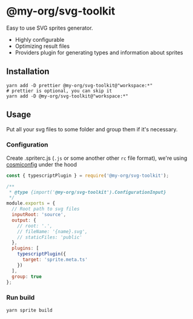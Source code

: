 # @my-org/svg-toolkit

Easy to use SVG sprites generator.

- Highly configurable
- Optimizing result files
- Providers plugin for generating types and information about sprites

## Installation

```shell
yarn add -D prettier @my-org/svg-toolkit@"workspace:*"
# prettier is optional, you can skip it
yarn add -D @my-org/svg-toolkit@"workspace:*"
```

## Usage

Put all your svg files to some folder and group them if it's necessary.

### Configuration

Create .spriterc.js (`.js` or some another other `rc` file format), we're using [cosmiconfig](https://github.com/davidtheclark/cosmiconfig) under the hood

```javascript
const { typescriptPlugin } = require('@my-org/svg-toolkit');

/**
 * @type {import('@my-org/svg-toolkit').ConfigurationInput}
 */
module.exports = {
  // Root path to svg files
  inputRoot: 'source',
  output: {
    // root: '.',
    // fileName: '{name}.svg',
    // staticFiles: 'public'
  },
  plugins: [
    typescriptPlugin({
      target: 'sprite.meta.ts'
    })
  ],
  group: true
};
```

### Run build

```shell
yarn sprite build
```
